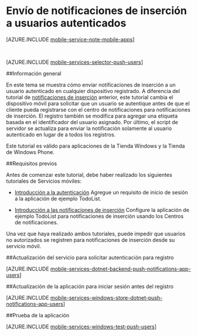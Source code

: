 <properties
	pageTitle="Envío de notificaciones push a usuarios autenticados (Universal Windows 8.1) | Servicios móviles de Azure"
	description="Obtenga información acerca de cómo usar Servicios móviles de Azure para enviar notificaciones push a un usuario autenticado específico que esté ejecutando su aplicación de Universal Windows 8.1."
	services="mobile-services,notification-hubs"
	documentationCenter="windows"
	authors="ggailey777"
	manager="dwrede"
	editor=""/>

<tags
	ms.service="mobile-services"
	ms.workload="mobile"
	ms.tgt_pltfrm="mobile-windows"
	ms.devlang="dotnet"
	ms.topic="article"
	ms.date="01/13/2016"
	ms.author="glenga"/>

# Envío de notificaciones de inserción a usuarios autenticados

[AZURE.INCLUDE [mobile-service-note-mobile-apps](../../includes/mobile-services-note-mobile-apps.md)]

&nbsp;


[AZURE.INCLUDE [mobile-services-selector-push-users](../../includes/mobile-services-selector-push-users.md)]

##Información general

En este tema se muestra cómo enviar notificaciones de inserción a un usuario autenticado en cualquier dispositivo registrado. A diferencia del tutorial de [notificaciones de inserción][Get started with push notifications] anterior, este tutorial cambia el dispositivo móvil para solicitar que un usuario se autentique antes de que el cliente pueda registrarse con el centro de notificaciones para notificaciones de inserción. El registro también se modifica para agregar una etiqueta basada en el identificador del usuario asignado. Por último, el script de servidor se actualiza para enviar la notificación solamente al usuario autenticado en lugar de a todos los registros.

Este tutorial es válido para aplicaciones de la Tienda Windows y la Tienda de Windows Phone.

##Requisitos previos

Antes de comenzar este tutorial, debe haber realizado los siguientes tutoriales de Servicios móviles:

+ [Introducción a la autenticación] Agregue un requisito de inicio de sesión a la aplicación de ejemplo TodoList.

+ [Introducción a las notificaciones de inserción] Configure la aplicación de ejemplo TodoList para notificaciones de inserción usando los Centros de notificaciones.

Una vez que haya realizado ambos tutoriales, puede impedir que usuarios no autorizados se registren para notificaciones de inserción desde su servicio móvil.

##<a name="register"></a>Actualización del servicio para solicitar autenticación para registro

[AZURE.INCLUDE [mobile-services-dotnet-backend-push-notifications-app-users](../../includes/mobile-services-dotnet-backend-push-notifications-app-users.md)]

##<a name="update-app"></a>Actualización de la aplicación para iniciar sesión antes del registro

[AZURE.INCLUDE [mobile-services-windows-store-dotnet-push-notifications-app-users](../../includes/mobile-services-windows-store-dotnet-push-notifications-app-users.md)]

##<a name="test"></a>Prueba de la aplicación

[AZURE.INCLUDE [mobile-services-windows-test-push-users](../../includes/mobile-services-windows-test-push-users.md)]



<!-- Anchors. -->
[Updating the service to require authentication for registration]: #register
[Updating the app to log in before registration]: #update-app
[Testing the app]: #test
[Next Steps]: #next-steps


<!-- URLs. -->
[Introducción a la autenticación]: ../mobile-services-dotnet-backend-windows-store-dotnet-get-started-users.md
[Get started with push notifications]: ../mobile-services-dotnet-backend-windows-store-dotnet-get-started-push.md
[Introducción a las notificaciones de inserción]: ../mobile-services-dotnet-backend-windows-store-dotnet-get-started-push.md

<!---HONumber=AcomDC_0114_2016-->